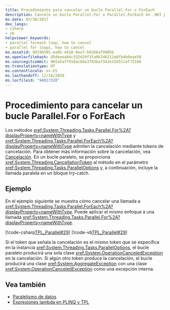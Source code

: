 ```yaml
---
title: Procedimiento para cancelar un bucle Parallel.For o ForEach
description: Cancele un bucle Parallel.For o Parallel.ForEach en .NET proporcionando un objeto de token de cancelación al método en el parámetro ParallelOptions.
ms.date: 03/30/2017
dev_langs:
- csharp
- vb
helpviewer_keywords:
- parallel foreach loop, how to cancel
- parallel for loops, how to cancel
ms.assetid: 9d19b591-ea95-4418-8ea7-b6266af9905b
ms.openlocfilehash: d5deeeab6c332d29f3fa667d6211e8fb4b0eae50
ms.sourcegitcommit: 965a5af7918acb0a3fd3baf342e15d511ef75188
ms.translationtype: HT
ms.contentlocale: es-ES
ms.lasthandoff: 11/18/2020
ms.locfileid: "94817320"
---
```

# <a name="how-to-cancel-a-parallelfor-or-foreach-loop"></a>Procedimiento para cancelar un bucle Parallel.For o ForEach
Los métodos <xref:System.Threading.Tasks.Parallel.For%2A?displayProperty=nameWithType> y <xref:System.Threading.Tasks.Parallel.ForEach%2A?displayProperty=nameWithType> admiten la cancelación mediante tokens de cancelación. Para obtener más información sobre la cancelación, vea [Cancelación](../threading/cancellation-in-managed-threads.md). En un bucle paralelo, se proporciona <xref:System.Threading.CancellationToken> al método en el parámetro <xref:System.Threading.Tasks.ParallelOptions> y, a continuación, incluye la llamada paralela en un bloque try-catch.  
  
## <a name="example"></a>Ejemplo  
 En el ejemplo siguiente se muestra cómo cancelar una llamada a <xref:System.Threading.Tasks.Parallel.ForEach%2A?displayProperty=nameWithType>. Puede aplicar el mismo enfoque a una llamada <xref:System.Threading.Tasks.Parallel.For%2A?displayProperty=nameWithType>.  
  
 [!code-csharp[TPL_Parallel#29](../../../samples/snippets/csharp/VS_Snippets_Misc/tpl_parallel/cs/parallel_cancel.cs#29)]
 [!code-vb[TPL_Parallel#29](../../../samples/snippets/visualbasic/VS_Snippets_Misc/tpl_parallel/vb/cancelloop.vb#29)]  
  
 Si el token que señala la cancelación es el mismo token que se especifica en la instancia <xref:System.Threading.Tasks.ParallelOptions>, el bucle paralelo producirá una sola clase <xref:System.OperationCanceledException> en la cancelación. Si algún otro token produce la cancelación, el bucle producirá una clase <xref:System.AggregateException> con una clase <xref:System.OperationCanceledException> como una excepción interna.  
  
## <a name="see-also"></a>Vea también

- [Paralelismo de datos](data-parallelism-task-parallel-library.md)
- [Expresiones lambda en PLINQ y TPL](lambda-expressions-in-plinq-and-tpl.md)
